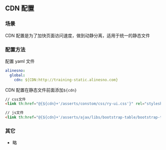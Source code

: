 ## CDN 配置

### 场景

CDN 配置是为了加快页面访问速度，做到动静分离，适用于统一的静态文件

### 配置方法

配置 yaml 文件

```yaml
alinesno:
  global:
    cdn: ${CDN:http://training-static.alinesno.com}
```

CDN 配置在静态文件前面添加`${cdn}`

```html
// css文件
<link th:href="@{${cdn}+'/asserts/constom/css/ry-ui.css'}" rel="stylesheet" />

// js文件
<link th:href="@{${cdn}+'/asserts/ajax/libs/bootstrap-table/bootstrap-table.min.css'}" rel="stylesheet"/>
```

### 其它

- 略
